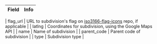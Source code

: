 | Field                  | Info |
|------------------------|------|

| flag_url | URL to subdivision's flag on [iso3166-flag-icons](https://github.com/amckenna41/iso3166-flag-icons) repo, if applicable | 
| latlng | Coordinates for subdivision, using the Google Maps API |
| name    | Name of subdivision |
| parent_code | Parent code of subdivision |
| type    | Subdivision type |